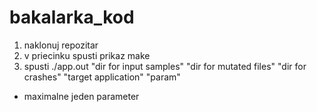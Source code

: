 # bakalarka_kod

1. naklonuj repozitar
2. v priecinku spusti prikaz make
3. spusti ./app.out "dir for input samples" "dir for mutated files" "dir for crashes" "target application" "param" 
 * maximalne jeden parameter
